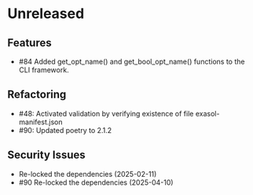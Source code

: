 # Unreleased

## Features

* #84 Added get_opt_name() and get_bool_opt_name() functions to the CLI framework.

## Refactoring

* #48: Activated validation by verifying existence of file exasol-manifest.json
* #90: Updated poetry to 2.1.2

## Security Issues

* Re-locked the dependencies (2025-02-11)
* #90 Re-locked the dependencies (2025-04-10)
